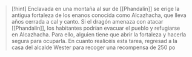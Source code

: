 > [!hint] 
> Enclavada en una montaña al sur de [[Phandalin]] se erige la antigua fortaleza de los enanos conocida como Alcazhacha, que lleva años cerrada a cal y canto. Si el dragón amenaza con atacar [[Phandalin]], los habitantes podrían evacuar el pueblo y refugiarse en Alcazhacha. Para ello, alguien tiene que abrir la fortaleza y hacerla segura para ocuparla. En cuanto realicéis esta tarea, regresad a la casa del alcalde Wester para recoger una recompensa de 250 po


